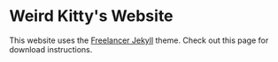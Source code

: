 # Weird Kitty's Website <!-- omit in toc -->

This website uses the [Freelancer Jekyll](https://github.com/bodedeneal/bodedeneal.github.io/tree/master) theme. Check out this page for download instructions.
